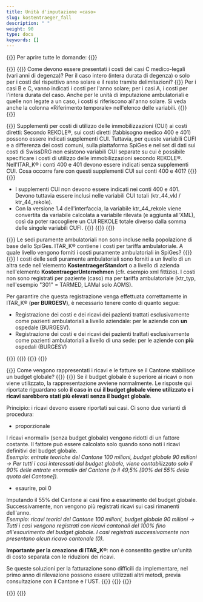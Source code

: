 ```yaml
---
title: Unità d'imputazione «caso»
slug: kostentraeger_fall
description: " "
weight: 90
type: docs
keywords: []
---
```


{{<faqBlock>}}
Per aprire tutte le domande: {{<collapsibleGroupCommand groupId="kostentraeger">}}

{{<numberedList>}}
{{<listItem>}}
Come devono essere presentati i costi dei casi C medico-legali (vari anni di degenza)? Per il caso intero (intera durata di degenza) o solo per i costi del rispettivo anno solare e il resto tramite delimitazioni?
{{<collapsibleBlock groupId="kostentraeger">}}
Per i casi B e C, vanno indicati i costi per l'anno solare; per i casi A, i costi per l'intera durata del caso. Anche per le unità di imputazione ambulatoriali e quelle non legate a un caso, i costi si riferiscono all'anno solare. Si veda anche la colonna «Riferimento temporale» nell'elenco delle variabili.
{{</collapsibleBlock>}}
{{</listItem>}}
<!--
{{<listItem>}}
I casi di lungodegenza possono essere forniti in SpiGes con KTR tipo 101=lungodegenza come unità di costo indipendente dal caso, anche se il SOMED per l'assistenza di lungodegenza viene registrato in parallelo?
{{<collapsibleBlock groupId="kostentraeger">}}
Se l'organizzazione compila il SOMED, questi costi devono essere registrati in SpiGes tramite il tipo KTR 101. Al contrario, i singoli casi di lunga durata in cure acute e riabilitazione (pazienti in attesa) devono essere mappati come tipo KTR 1 (=caso) e la corrispondente tariffa 7 (=tassa di cura). In questo modo si garantisce la correttezza dell'ITAR_K e delle statistiche.
{{</collapsibleBlock>}}
{{</listItem>}}
-->
{{<listItem>}}
Supplementi per costi di utilizzo delle immobilizzazioni (CUI) ai costi diretti:  Secondo REKOLE®, sui costi diretti (fabbisogno medico 400 e 401) possono essere indicati supplementi CUI. Tuttavia, per queste variabili CUFI e a differenza dei costi comuni, sulla piattaforma SpiGes e nel set di dati sui costi di SwissDRG non esistono variabili CUI separate su cui è possibile specificare i costi di utilizzo delle immobilizzazioni secondo REKOLE®. Nell'ITAR_K® i conti 400 e 401 devono essere indicati senza supplementi CUI. Cosa occorre fare con questi supplementi CUI sui conti 400 e 401?
{{<collapsibleBlock groupId="kostentraeger">}}
{{<markdown>}}

- I supplementi CUI non devono essere indicati nei conti 400 e 401. Devono tuttavia essere inclusi nelle variabili CUI totali (ktr_44_vkl / ktr_44_rekole).
- Con la versione 1.4 dell'interfaccia, la variabile ktr_44_rekole viene convertita da variabile calcolata a variabile rilevata (e aggiunta all'XML), così da poter raccogliere un CUI REKOLE totale diverso dalla somma delle singole variabili CUFI.
{{</markdown>}}
{{</collapsibleBlock>}}
{{</listItem>}}

{{<listItem>}}
Le sedi puramente ambulatoriali non sono incluse nella popolazione di base dello SpiGes. ITAR_K® contiene i costi per tariffa ambulatoriale. A quale livello vengono forniti i costi puramente ambulatoriali in SpiGes?
{{<collapsibleBlock groupId="kostentraeger">}}
{{<markdown>}}
I costi delle sedi puramente ambulatoriali sono forniti a un livello di un altra sede nell'elemento **KostentraegerStandort** o a livello di azienda nell'elemento **KostentraegerUnternehmen** (cfr. esempio xml fittizio). I costi non sono registrati per paziente (caso) ma per tariffa ambulatoriale (ktr_typ, nell'esempio "301" = TARMED, LAMal solo AOMS).

Per garantire che questa registrazione venga effettuata correttamente in ITAR_K® (**per BURGESV**), è necessario tenere conto di quanto segue:

- Registrazione dei costi e dei ricavi dei pazienti trattati esclusivamente come pazienti ambulatoriali a livello aziendale: per le aziende con **un** ospedale (BURGESV).
- Registrazione dei costi e dei ricavi dei pazienti trattati esclusivamente come pazienti ambulatoriali a livello di una sede: per le aziende con **più** ospedali (BURGESV)

{{<insertImage image="xml_tarifambu.png" class="edge max-w-70">}}
{{</markdown>}}
{{</collapsibleBlock>}}
{{</listItem>}}

{{<listItem>}} <!--DeepL-->
Come vengono rappresentati i ricavi e le fatture se il Cantone stabilisce un budget globale?
{{<collapsibleBlock groupId="kostentraeger">}}
{{<markdown>}}
Se il budget globale è superiore ai ricavi o non viene utilizzato, la rappresentazione avviene normalmente. Le risposte qui riportate riguardano solo **il caso in cui il budget globale viene utilizzato e i ricavi sarebbero stati più elevati senza il budget globale**. 

Principio: i ricavi devono essere riportati sui casi.
Ci sono due varianti di procedura:
- proporzionale

I ricavi «normali» (senza budget globale) vengono ridotti di un fattore costante. Il fattore può essere calcolato solo quando sono noti i ricavi definitivi del budget globale.  
_Esempio: entrate teoriche del Cantone 100 milioni, budget globale 90 milioni -> Per tutti i casi interessati dal budget globale, viene contabilizzato solo il 90% delle entrate «normali» del Cantone (o il 49,5% [90% del 55% della quota del Cantone])._

- esaurire, poi 0

Imputando il 55% del Cantone ai casi fino a esaurimento del budget globale. Successivamente, non vengono più registrati ricavi sui casi rimanenti dell'anno.  
_Esempio: ricavi teorici del Cantone 100 milioni, budget globale 90 milioni -> Tutti i casi vengono registrati con ricavi cantonali del 100% fino all'esaurimento del budget globale. I casi registrati successivamente non presentano alcun ricavo cantonale (0)._

**Importante per la creazione di ITAR_K®**: non è consentito gestire un'unità di costo separata con le riduzioni dei ricavi.

Se queste soluzioni per la fatturazione sono difficili da implementare, nel primo anno di rilevazione possono essere utilizzati altri metodi, previa consultazione con il Cantone e l'UST. 
{{</markdown>}}
{{</collapsibleBlock>}}
{{</listItem>}}

{{</numberedList>}}
{{</faqBlock>}}
